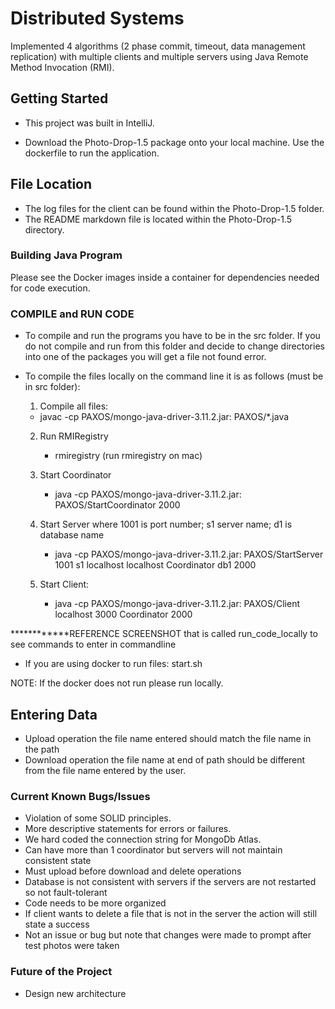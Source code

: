 # Distributed Systems

Implemented 4 algorithms (2 phase commit, timeout, data management replication) with multiple 
clients and multiple servers using Java Remote Method Invocation (RMI).

## Getting Started

* This project was built in IntelliJ.

* Download the Photo-Drop-1.5 package onto your local machine. Use the dockerfile to run the
  application.

## File Location
* The log files for the client can be found within the Photo-Drop-1.5 folder.
* The README markdown file is located within the Photo-Drop-1.5 directory.

### Building Java Program

Please see the Docker images inside a container for dependencies needed for code execution. </br>

### COMPILE and RUN CODE
* To compile and run the programs you have to be in the src folder. If you do not compile
  and run from this folder and decide to change directories into one of the packages you will get a
  file not found error.
* To compile the files locally on the command line it is as follows (must be in src folder):

    1. Compile all files:
    - javac -cp PAXOS/mongo-java-driver-3.11.2.jar: PAXOS/*.java

    2. Run RMIRegistry
        - rmiregistry (run rmiregistry on mac)

    3. Start Coordinator
        - java -cp PAXOS/mongo-java-driver-3.11.2.jar: PAXOS/StartCoordinator 2000

    4. Start Server where 1001 is port number; s1 server name; d1 is database name
        - java -cp PAXOS/mongo-java-driver-3.11.2.jar: PAXOS/StartServer 1001 s1 localhost localhost Coordinator db1 2000

    5. Start Client:
        - java -cp PAXOS/mongo-java-driver-3.11.2.jar: PAXOS/Client localhost 3000 Coordinator 2000

************REFERENCE SCREENSHOT that is called run_code_locally to see commands to enter in
commandline

* If you are using docker to run files:
  start.sh

NOTE: If the docker does not run please run locally.


## Entering Data
* Upload operation the file name entered should match the file name in the path
* Download operation the file name at end of path should be different from the file name entered 
  by the user.


### Current Known Bugs/Issues
* Violation of some SOLID principles.
* More descriptive statements for errors or failures.
* We hard coded the connection string for MongoDb Atlas.
* Can have more than 1 coordinator but servers will not maintain consistent state
* Must upload before download and delete operations
* Database is not consistent with servers if the servers are not restarted so not fault-tolerant
* Code needs to be more organized
* If client wants to delete a file that is not in the server the action will still state a success
* Not an issue or bug but note that changes were made to prompt after test photos were taken


### Future of the Project
* Design new architecture
